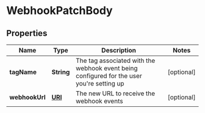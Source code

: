 

# WebhookPatchBody

## Properties

Name | Type | Description | Notes
------------ | ------------- | ------------- | -------------
**tagName** | **String** | The tag associated with the webhook event being configured for the user you&#39;re setting up |  [optional]
**webhookUrl** | [**URI**](URI.md) | The new URL to receive the webhook events |  [optional]




